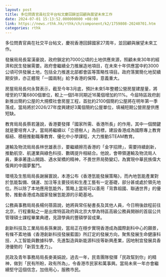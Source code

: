 ```yaml
---
layout: post
title: 多位問責官員社交平台帖文慶回歸並回顧與展望未來工作
date: 2024-07-01 15:13:52.000000000 +08:00
link: https://news.rthk.hk/rthk/ch/component/k2/1759808-20240701.htm
categories: rthk
---
```


多位問責官員在社交平台帖文，慶祝香港回歸國家27周年，並回顧與展望未來工作。

發展局局長甯漢豪說，政府鎖定約7000公頃的土地供應來源，照顧未來30年的經濟和民生發展需要。政府會繼續全力推展造地項目，在未來十年供應當中約3000公頃可供發展土地，包括全力推進北部都會區等策略性項目。政府落實簡化地契續期安排，亦正體現「一國兩制」給予香港的保障，意義重大。

房屋局局長何永賢表示，截至今年3月底，預計未來5年整體公營房屋建屋量，將增至約17萬6800個單位，較上一個5年同期近16萬個增加約11%。今屆特區政府創新推出簡約公屋的大規模社會房屋工程，首批約2100個簡約公屋將在明年第一季落成，當局將於2026/27年度興建好3萬個簡約公屋單位，填補短期公營房屋供應短缺。

教育局局長蔡若蓮說，香港要發揮「國家所需、香港所長」的作用，其中一個關鍵就是要培育人才。當局將繼續以「立德樹人」為目標，建設香港成為國際專上教育樞紐、積極推動職專教育、優化中小學課程，大力推動STEAM教育。

運輸及物流局局長林世雄表示，要繼續擦亮香港的「金字招牌」，需要持續創新，推動航空、航運業與綠色科技、數碼提升相結合。他說，會帶領運輸及物流局人員，秉承著逢山開路、遇水架橋的精神，不畏世界局勢變幻，為實現中華民族偉大復興的中國夢奮鬥。

環境及生態局局長謝展寰說，本港公布《香港氫能發展策略》，而內地氫能產業對於氫能製備、儲運、加注等主要技術和生產工藝有一定基礎，部分甚或處於領先地位。所以除了本地應用氫能外，策略上當局可以善用「背靠祖國、聯通世界」的優勢，推動香港成為國家發展氫能源的示範基地。

公務員事務局局長楊何蓓茵說，她將與常任秘書長及其他人員，今日稍後啟程前往北京，行程重點之一是出席特區政府與北京大學為特區高級公務員開辦的首屆公共管理碩士課程畢業典禮，見證學員的豐碩學習成果。

創新科技及工業局局長孫東說，當局正在穩步實現香港成為國際創科中心的願景，有條不紊地循《香港創新科技發展藍圖》所訂定的發展方向，聚焦發展生命健康科技、人工智能與數據科學、先進製造與新能源科技等新興產業，因地制宜發展具香港優勢的「新質生產力」。

民政及青年事務局局長麥美娟說，過去一年，民青團隊發揮「民政幫到你」的精神，做到「民有所盼，政有所為」，令香港市民家和萬事興。當局未來一年亦會繼續堅守這個信念，加倍用心，服務市民。
